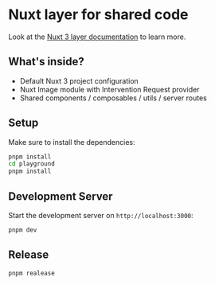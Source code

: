 # Nuxt layer for shared code

Look at the [Nuxt 3 layer documentation](https://nuxt.com/docs/guide/going-further/layers) to learn more.

## What's inside?

- Default Nuxt 3 project configuration
- Nuxt Image module with Intervention Request provider
- Shared components / composables / utils / server routes

## Setup

Make sure to install the dependencies:

```bash
pnpm install
cd playground
pnpm install
```

## Development Server

Start the development server on `http://localhost:3000`:

```bash
pnpm dev
```

## Release

```bash
pnpm realease
```
